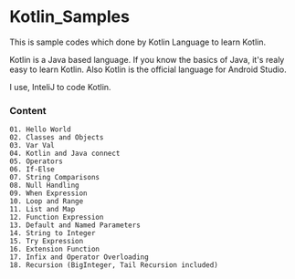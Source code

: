 # Kotlin_Samples
This is sample codes which done by Kotlin Language to learn Kotlin.

Kotlin is a Java based language. If you know the basics of Java, it's realy easy to learn Kotlin. Also Kotlin is the official language for Android Studio.

I use, InteliJ to code Kotlin.

### Content
	01. Hello World
	02. Classes and Objects
	03. Var Val
	04. Kotlin and Java connect
	05. Operators
	06. If-Else
	07. String Comparisons
	08. Null Handling
	09. When Expression
	10. Loop and Range
	11. List and Map
	12. Function Expression
	13. Default and Named Parameters
	14. String to Integer
	15. Try Expression
	16. Extension Function
	17. Infix and Operator Overloading
	18. Recursion (BigInteger, Tail Recursion included)
